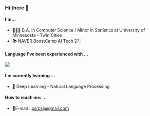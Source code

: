 ### Hi there 👋

#### I’m...  
* 👨🏻‍🎓 B.A. in Computer Science / Minor in Statistics at University of Minnesosta - Twin Cities  
* 📚 NAVER BoostCamp AI Tech 2기

#### Language I've been experienced with ...
<img src="https://img.shields.io/badge/Python-3766AB?style=flat-square&logo=Python&logoColor=white"/></a>

#### I’m currently learning ...  
* 🧠 Deep Learning - Natural Language Processing

#### How to reach me: ...  
* 📮E-mail : psrpsj@gmail.com
